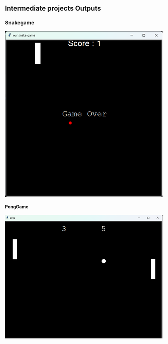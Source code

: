 ## Intermediate projects Outputs

### Snakegame
![Output](Snakegame.png)

#### PongGame
![Output](pingpong.png)


